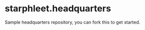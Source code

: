 starphleet.headquarters
=======================

Sample headquarters repository, you can fork this to get started.
